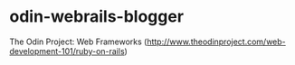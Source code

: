 # odin-webrails-blogger
The Odin Project: Web Frameworks (http://www.theodinproject.com/web-development-101/ruby-on-rails)
